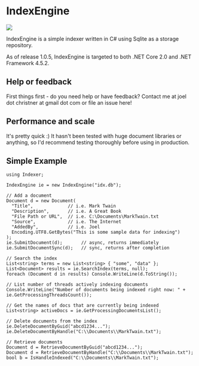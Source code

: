 # IndexEngine

[![][nuget-img]][nuget]

[nuget]:     https://www.nuget.org/packages/IndexEngine
[nuget-img]: https://badge.fury.io/nu/Object.svg

IndexEngine is a simple indexer written in C# using Sqlite as a storage repository. 

As of release 1.0.5, IndexEngine is targeted to both .NET Core 2.0 and .NET Framework 4.5.2.

## Help or feedback

First things first - do you need help or have feedback?  Contact me at joel dot christner at gmail dot com or file an issue here!

## Performance and scale

It's pretty quick :)  It hasn't been tested with huge document libraries or anything, so I'd recommend testing thoroughly before using in production. 

## Simple Example
```
using Indexer;

IndexEngine ie = new IndexEngine("idx.db");

// Add a document
Document d = new Document(
  "Title",             // i.e. Mark Twain
  "Description",       // i.e. A Great Book
  "File Path or URL",  // i.e. C:\Documents\MarkTwain.txt
  "Source",            // i.e. The Internet
  "AddedBy",           // i.e. Joel
  Encoding.UTF8.GetBytes("This is some sample data for indexing")
);
ie.SubmitDocument(d);       // async, returns immediately
ie.SubmitDocumentSync(d);   // sync, returns after completion

// Search the index
List<string> terms = new List<string> { "some", "data" };
List<Document> results = ie.SearchIndex(terms, null);
foreach (Document d in results) Console.WriteLine(d.ToString());

// List number of threads actively indexing documents
Console.WriteLine("Number of documents being indexed right now: " + ie.GetProcessingThreadsCount());

// Get the names of docs that are currently being indexed
List<string> activeDocs = ie.GetProcessingDocumentsList();

// Delete documents from the index
ie.DeleteDocumentByGuid("abcd1234...");
ie.DeleteDocumentByHandle("C:\\Documents\\MarkTwain.txt");

// Retrieve documents
Document d = RetrieveDocumentByGuid("abcd1234...");
Document d = RetrieveDocumentByHandle("C:\\Documents\\MarkTwain.txt");
bool b = IsHandleIndexed("C:\\Documents\\MarkTwain.txt");
```
